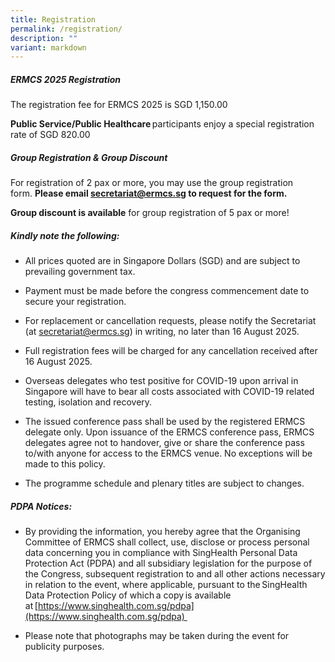 ```yaml
---
title: Registration
permalink: /registration/
description: ""
variant: markdown
---
```

##### **ERMCS 2025 Registration** 

The registration fee for ERMCS 2025 is SGD 1,150.00

**Public Service/Public Healthcare** participants enjoy a special registration rate of SGD 820.00

##### **Group Registration & Group Discount**

For registration of 2 pax or more, you may use the group registration form. **Please email secretariat@ermcs.sg to request for the form.**

**Group discount is available** for group registration of 5 pax or more!

##### **Kindly note the following:**

* All prices quoted are in Singapore Dollars (SGD) and are subject to prevailing government tax. 

* Payment must be made before the congress commencement date to secure your registration. 

* For replacement or cancellation requests, please notify the Secretariat (at secretariat@ermcs.sg) in writing, no later than 16 August 2025.

* Full registration fees will be charged for any cancellation received after 16 August 2025. 
* Overseas delegates who test positive for COVID-19 upon arrival in Singapore will have to bear all costs associated with COVID-19 related testing, isolation and recovery. 

* The issued conference pass shall be used by the registered ERMCS delegate only. Upon issuance of the ERMCS conference pass, ERMCS delegates agree not to handover, give or share the conference pass to/with anyone for access to the ERMCS venue. No exceptions will be made to this policy. 

* The programme schedule and plenary titles are subject to changes.

##### **PDPA Notices:**

* By providing the information, you hereby agree that the Organising Committee of ERMCS shall collect, use, disclose or process personal data concerning you in compliance with SingHealth Personal Data Protection Act (PDPA) and all subsidiary legislation for the purpose of the Congress, subsequent registration to and all other actions necessary in relation to the event, where applicable, pursuant to the SingHealth Data Protection Policy of which a copy is available at [https://www.singhealth.com.sg/pdpa](https://www.singhealth.com.sg/pdpa) 

* Please note that photographs may be taken during the event for publicity purposes.